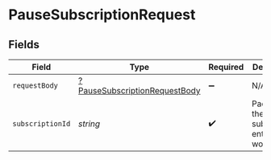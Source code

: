 # PauseSubscriptionRequest


## Fields

| Field                                                                                    | Type                                                                                     | Required                                                                                 | Description                                                                              | Example                                                                                  |
| ---------------------------------------------------------------------------------------- | ---------------------------------------------------------------------------------------- | ---------------------------------------------------------------------------------------- | ---------------------------------------------------------------------------------------- | ---------------------------------------------------------------------------------------- |
| `requestBody`                                                                            | [?PauseSubscriptionRequestBody](../../models/operations/PauseSubscriptionRequestBody.md) | :heavy_minus_sign:                                                                       | N/A                                                                                      |                                                                                          |
| `subscriptionId`                                                                         | *string*                                                                                 | :heavy_check_mark:                                                                       | Paddle ID of the subscription entity to work with.                                       | sub_01gvne45dvdhg5gdxrz6hh511r                                                           |